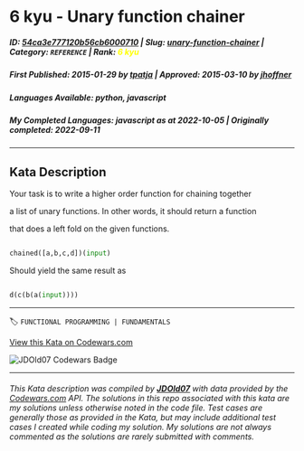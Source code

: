 # 6 kyu - Unary function chainer

##### **ID**: [54ca3e777120b56cb6000710](https://www.codewars.com/kata/54ca3e777120b56cb6000710) | **Slug**: [unary-function-chainer](https://www.codewars.com/kata/54ca3e777120b56cb6000710) | **Category**: `REFERENCE` | **Rank**: <span style="color:yellow">6 kyu</span>

##### **First Published**: 2015-01-29 ***by*** [tpatja](https://www.codewars.com/users/tpatja) | **Approved**: 2015-03-10 ***by*** [jhoffner](https://www.codewars.com/users/jhoffner)

##### **Languages Available**: python, javascript

##### **My Completed Languages**: javascript ***as at*** 2022-10-05 | **Originally completed**: 2022-09-11

---

## Kata Description


Your task is to write a higher order function for chaining together

a list of unary functions. In other words, it should return a function

that does a left fold on the given functions.



```python

chained([a,b,c,d])(input)

```

Should yield the same result as

```python

d(c(b(a(input))))

```

---


🏷 `FUNCTIONAL PROGRAMMING | FUNDAMENTALS`


[View this Kata on Codewars.com](https://www.codewars.com/kata/54ca3e777120b56cb6000710)

![](https://www.codewars.com/users/jdold07/badges/large "JDOld07 Codewars Badge")

---

###### *This Kata description was compiled by [**JDOld07**](https://tpstech.dev) with data provided by the [Codewars.com](https://www.codewars.com) API.  The solutions in this repo associated with this kata are my solutions unless otherwise noted in the code file.  Test cases are generally those as provided in the Kata, but may include additional test cases I created while coding my solution.  My solutions are not always commented as the solutions are rarely submitted with comments.*
